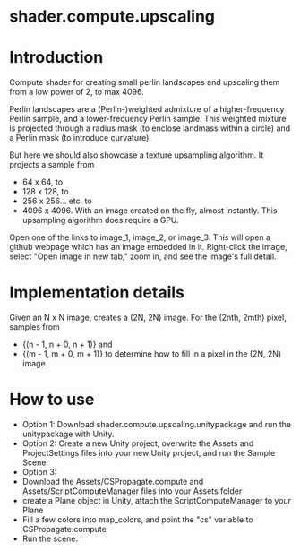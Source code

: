 # shader.compute.upscaling

# Introduction

Compute shader for creating small perlin landscapes and upscaling them from a low power of 2, to max 4096.

Perlin landscapes are a (Perlin-)weighted admixture of a higher-frequency Perlin sample, and a lower-frequency Perlin sample. This weighted mixture is projected through a radius mask (to enclose landmass within a circle) and a Perlin mask (to introduce curvature).

But here we should also showcase a texture upsampling algorithm. It projects a sample from 
* 64 x 64, to 
* 128 x 128, to 
* 256 x 256... etc. to 
* 4096 x 4096. 
With an image created on the fly, almost instantly. This upsampling algorithm does require a GPU.

Open one of the links to image_1, image_2, or image_3. This will open a github webpage which has an image embedded in it. Right-click the image, select "Open image in new tab," zoom in, and see the image's full detail.

# Implementation details

Given an N x N image, creates a (2N, 2N) image. For the (2nth, 2mth) pixel, samples from 
* {(n - 1, n + 0, n + 1)} and 
* {(m - 1, m + 0, m + 1)} 
to determine how to fill in a pixel in the (2N, 2N) image.

# How to use

* Option 1: Download shader.compute.upscaling.unitypackage and run the unitypackage with Unity.
* Option 2: Create a new Unity project, overwrite the Assets and ProjectSettings files into your new Unity project, and run the Sample Scene.
* Option 3: 
 * Download the Assets/CSPropagate.compute and Assets/ScriptComputeManager files into your Assets folder
 * create a Plane object in Unity, attach the ScriptComputeManager to your Plane
 * Fill a few colors into map_colors, and point the "cs" variable to CSPropagate.compute
 * Run the scene.
